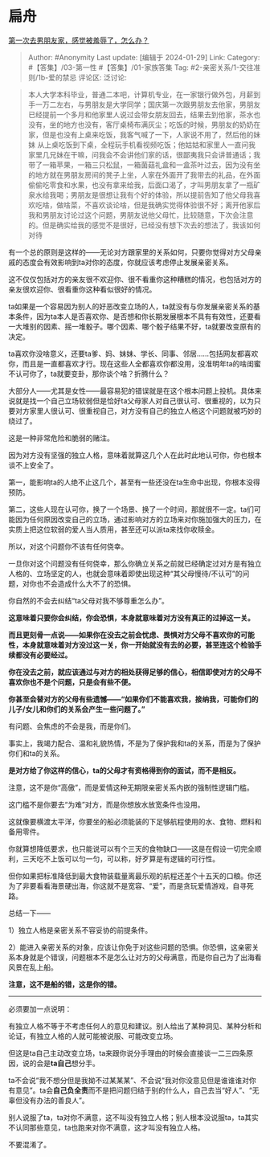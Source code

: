 # 扁舟
[第一次去男朋友家，感觉被羞辱了，怎么办？](https://www.zhihu.com/question/565403623/answer/3379492662)

> Author: #Anonymity
> Last update: [编辑于 2024-01-29]
> Link:
> Category: #【答集】/03-第一性 #【答集】/01-家族答集
> Tag: #2-亲密关系/1-交往准则/1b-爱的禁忌
> 评论区:
> 泛讨论:

> 本人大学本科毕业，普通二本吧，计算机专业，在一家银行做外包，月薪到手一万二左右，与男朋友是大学同学；国庆第一次跟男朋友去他家，男朋友已经提前一个多月和他家里人说过会带女朋友回去，结果去到他家，茶水也没有，坐的地方也没有，客厅桌椅布满灰尘；吃饭的时候，男朋友的奶奶在家，但是也没有上桌来吃饭，我客气喊了一下，人家说不用了，然后他的妹妹 从上桌吃饭到下桌，全程玩手机看视频吃饭；他姑姑和家里人一直问我家里几兄妹在干嘛，问我会不会讲他们家的话，很鄙夷我只会讲普通话；我带了一箱苹果，一箱三只松鼠，一箱菌菇礼盒和一盒茶叶过去，因为没有坐的地方就在男朋友房间的凳子上坐，人家在外面开了我带去的礼品，在外面偷偷吃零食和水果，也没有拿来给我，后面口渴了，才叫男朋友拿了一瓶矿泉水给我喝；男朋友是很想让我有个好的体验，所以提前告知了他父母我喜欢吃啥，做啥菜，不喜欢谈论啥，但是我确实觉得体验很不好；离开他家后我和男朋友讨论过这个问题，男朋友说他父母忙，比较随意，下次会注意的。但是确实给我的感觉不是很好，已经没有想下次去的想法了，我该如何对待

有一个总的原则是这样的——无论对方跟家里的关系如何，只要你觉得对方父母亲戚的态度会有效影响到ta对你的态度，你就应该考虑停止发展亲密关系。

这不仅仅包括对方的亲友很不欢迎你、很不看重你这种糟糕的情况，也包括对方的亲友很欢迎你、很看重你这种看似很好的情况。

ta如果是一个容易因为别人的好恶改变立场的人，ta就没有与你发展亲密关系的基本条件，因为ta本人是否喜欢你、是否想和你长期发展根本不具有有效性，还要看一大堆别的因素、摇一堆骰子。哪个因素、哪个骰子结果不好，ta就要改变原有的决定。

ta喜欢你没啥意义，还要ta爹、妈、妹妹、学长、同事、邻居……包括网友都喜欢你，而且是一直都喜欢才行。现在这些人全都喜欢你都没用，没准明年ta的啥闺蜜不认可你了，ta就要变卦，那你谈个啥？折腾什么？

大部分人——尤其是女性——最容易犯的错误就是在这个根本问题上投机。具体来说就是找一个自己立场软弱但是恰好ta父母家人对自己很认可、很重视的，以为只要对方家里人很认可、很重视自己，对方没有自己的独立人格这个问题就被巧妙的绕过了。

这是一种非常危险和脆弱的赌注。

因为对方没有坚强的独立人格，意味着就算这几个人在此时此地认可你，你也根本谈不上安全了。

第一，能影响ta的人绝不止这几个，甚至有一些还没在ta生命中出现，你根本没得预防。

第二，这些人现在认可你，换了一个场景、换了一个时间，那就很不一定。ta们可能因为任何原因改变自己的立场，通过影响对方的立场来对你施加强大的压力，在实质上把这位软弱的爱人当人质用，甚至还可以派ta来找你收赎金。

所以，对这个问题你不该有任何侥幸。

一旦你对这个问题没有任何侥幸，那么你确立关系之前就已经确定过对方是有独立人格的、立场坚定的人，也就会意味着即使出现这种“其父母慢待/不认可”的问题，对你也不会造成什么大不了的恐惧。

你自然的不会去纠结“ta父母对我不够尊重怎么办”。

**这意味着只要你会纠结，你会恐惧，本身就意味着对方没有真正的过掉这一关。**

**而且更刻骨一点说——如果你在没去之前会忧虑、畏惧对方父母不喜欢你的可能性，本身就意味着对方没过这一关，你一开始就没有去的必要，甚至连这个检验手续都没有必要经过。**

**你在没去之前，就应该通过与对方的相处获得足够的信心，相信即使对方的父母不喜欢你也不是个问题，只是会有些不便。**

**你甚至会替对方的父母有些遗憾——“如果你们不能喜欢我，接纳我，可能你们的儿子/女儿和你们的关系会产生一些问题了。”**

有问题、会焦虑的不会是我，而是你们。

事实上，我竭力配合、温和礼貌热情，不是为了保护我和ta的关系，而是为了保护你们和ta的关系。

**是对方给了你这样的信心，ta的父母才有资格得到你的面试，而不是相反。**

注意，这不是你“高傲”，而是爱情这种无期限亲密关系内嵌的强制性逻辑门槛。

这门槛不是你要去“为难”对方，而是你想放水放宽条件也没用。

这就像要横渡太平洋，你要坐的船必须能装的下足够航程使用的水、食物、燃料和备用零件。

你就算想降低要求，也只能说可以有个三天的食物缺口——这是在假设一切完全顺利，三天吃不上饭可以匀一匀，可以称，好歹算是有逻辑的可行性。

但你如果把标准降低到最大食物装载量离最乐观的航程还差个十五天的口粮。你还为了非要看看海景硬出海，你这就不是宽容、“爱”，而是贪玩爱情游戏，自寻死路。

总结一下——

1）独立人格是亲密关系不容妥协的前提条件。

2）能进入亲密关系的对象，应该让你免于对这些问题的恐惧。你恐惧，这亲密关系本身就是个错误，问题根本不是怎么让对方的父母满意，而是你自己为了出海看风景在乱上船。

**注意，这不是船的错，这是你的错。**

--------------------

必须要加一点说明：

有独立人格不等于不考虑任何人的意见和建议。别人给出了某种洞见、某种分析和论证，有独立人格的人就可能被说服、可能改变立场。

但这是ta自己主动改变立场，ta来跟你说分手理由的时候会直接谈一二三四条原因，说的会是**ta自己**想分手。

ta不会说“我不想分但是我拗不过某某某”、不会说“我对你没意见但是谁谁谁对你有意见”。ta会**自己负全责**而不是把问题归结于别的什么人，自己去当“好人”、“无辜但没有办法的善良人”。

别人说服了ta，ta对你不满意，这不叫没有独立人格；别人根本没说服ta，ta其实不认同那些意见，ta也跑来对你不满意，这才叫没有独立人格。

不要混淆了。
